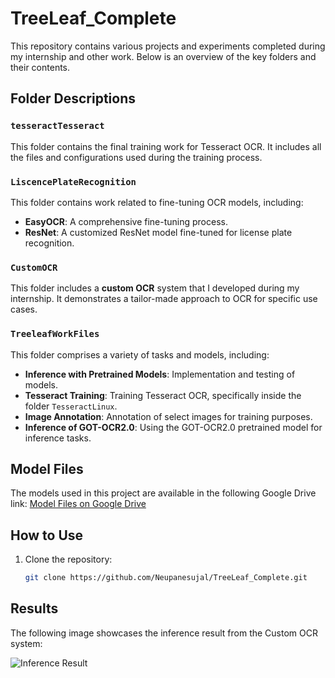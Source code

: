 # TreeLeaf_Complete

This repository contains various projects and experiments completed during my internship and other work. Below is an overview of the key folders and their contents.

## Folder Descriptions

### `tesseractTesseract`
This folder contains the final training work for Tesseract OCR. It includes all the files and configurations used during the training process.

### `LiscencePlateRecognition`
This folder contains work related to fine-tuning OCR models, including:
- **EasyOCR**: A comprehensive fine-tuning process.
- **ResNet**: A customized ResNet model fine-tuned for license plate recognition.

### `CustomOCR`
This folder includes a **custom OCR** system that I developed during my internship. It demonstrates a tailor-made approach to OCR for specific use cases.

### `TreeleafWorkFiles`
This folder comprises a variety of tasks and models, including:
- **Inference with Pretrained Models**: Implementation and testing of models.
- **Tesseract Training**: Training Tesseract OCR, specifically inside the folder `TesseractLinux`.
- **Image Annotation**: Annotation of select images for training purposes.
- **Inference of GOT-OCR2.0**: Using the GOT-OCR2.0 pretrained model for inference tasks.

## Model Files
The models used in this project are available in the following Google Drive link:
[Model Files on Google Drive](https://drive.google.com/drive/folders/1I-5PrQUF-P7rvL1Cy7D4eP3iQudXdMiZ?usp=sharing)

## How to Use
1. Clone the repository:
   ```bash
   git clone https://github.com/Neupanesujal/TreeLeaf_Complete.git

## Results

The following image showcases the inference result from the Custom OCR system:

![Inference Result](https://github.com/Neupanesujal/TreeLeaf_Complete/blob/main/CustomOCR/model_assets/inferenceResult.png)

